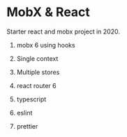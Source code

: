 # MobX & React

Starter react and mobx project in 2020.

1. mobx 6 using hooks

2. Single context

3. Multiple stores

4. react router 6

5. typescript

6. eslint

7. prettier
